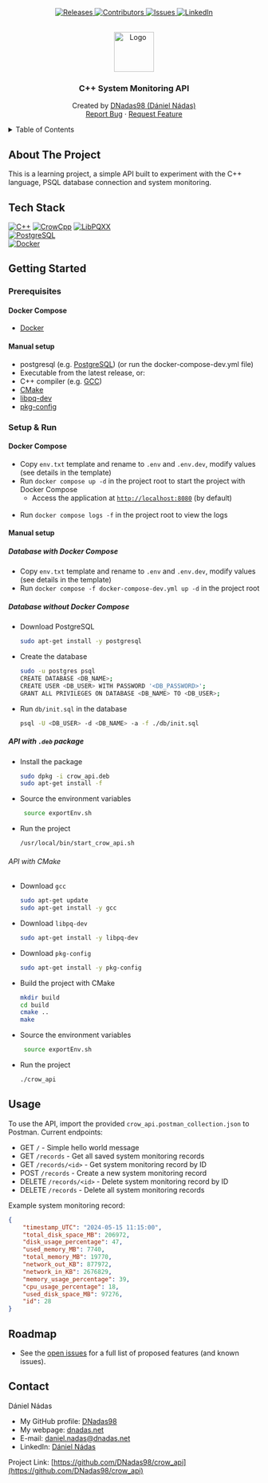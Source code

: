 <p align="center">
  <a href="https://github.com/DNadas98/crow_api/releases/tag/v0.0.1">
    <img src="https://img.shields.io/github/v/release/DNadas98/crow_api.svg?style=for-the-badge" alt="Releases">
  </a>
  <a href="https://github.com/DNadas98/crow_api/graphs/contributors">
    <img src="https://img.shields.io/github/contributors/DNadas98/crow_api.svg?style=for-the-badge" alt="Contributors">
  </a>
  <a href="https://github.com/DNadas98/crow_api/issues">
    <img src="https://img.shields.io/github/issues/DNadas98/crow_api.svg?style=for-the-badge" alt="Issues">
  </a>
  <a href="https://linkedin.com/in/daniel-nadas">
    <img src="https://img.shields.io/badge/-LinkedIn-black.svg?style=for-the-badge&logo=linkedin&colorB=555" alt="LinkedIn">
  </a>
</p>

<br xmlns="http://www.w3.org/1999/html"/>
<div align="center">
  <a href="https://github.com/DNadas98/crow_api">
    <img src="https://avatars.githubusercontent.com/u/125133206?v=4" alt="Logo" width="80" height="80">
  </a>

<h3 align="center">C++ System Monitoring API</h3>
  <p align="center">
    Created by <a href="https://github.com/DNadas98">DNadas98 (Dániel Nádas)</a>
    <br />
    <a href="https://github.com/DNadas98/crow_api/issues">Report Bug</a>
    ·
    <a href="https://github.com/DNadas98/crow_api/issues">Request Feature</a>
  </p>
</div>

<details>
  <summary>Table of Contents</summary>
  <ol>
    <li>
      <a href="#about-the-project">About The Project</a>
      <ul>
        <li><a href="#tech-stack">Tech Stack</a></li>
      </ul>
    </li>
    <li>
      <a href="#getting-started">Getting Started</a>
      <ul>
        <li><a href="#prerequisites">Prerequisites</a></li>
        <li><a href="#setup--run">Setup and run</a></li>
      </ul>
    </li>
    <li>
      <a href="#usage">Usage</a>
    </li>
    <li><a href="#roadmap">Roadmap</a></li>
    <li><a href="#images">Images</a></li>
    <li><a href="#license">License</a></li>
    <li><a href="#contact">Contact</a></li>
  </ol>
</details>

## About The Project

This is a learning project, a simple API built to experiment with the C++ language, PSQL database connection and system monitoring.

## Tech Stack

[![C++](https://img.shields.io/badge/-C++-4183c4?style=for-the-badge)](https://isocpp.org/)
[![CrowCpp](https://img.shields.io/badge/-CrowCpp-CCCCCC?style=for-the-badge)](https://crowcpp.org/master/)
[![LibPQXX](https://img.shields.io/badge/-LibPQXX-CCCCCC?style=for-the-badge)](https://pqxx.org/libpqxx/)  
[![PostgreSQL](https://img.shields.io/badge/-PostgreSQL-4479A1?style=for-the-badge&logo=postgresql&logoColor=black)](https://www.postgresql.org/)  
[![Docker](https://img.shields.io/badge/-Docker-1d63ed?style=for-the-badge&logo=docker&logoColor=black)](https://www.docker.com/)

## Getting Started

### Prerequisites

#### Docker Compose

- [Docker](https://www.docker.com/)

#### Manual setup

- postgresql (e.g. [PostgreSQL](https://www.postgresql.org/)) (or run the docker-compose-dev.yml file)
- Executable from the latest release, or:
- C++ compiler (e.g. [GCC](https://gcc.gnu.org/))
- [CMake](https://cmake.org/)
- [libpq-dev](https://www.postgresql.org/docs/9.3/libpq.html)
- [pkg-config](https://www.freedesktop.org/wiki/Software/pkg-config/)

### Setup & Run

#### Docker Compose

- Copy `env.txt` template and rename to `.env` and `.env.dev`, modify values (see details in the
  template)
- Run `docker compose up -d` in the project root to start the project with Docker Compose
  - Access the application at [`http://localhost:8080`](http://localhost:8080) (by default)
    <br><br>
- Run `docker compose logs -f` in the project root to view the logs

#### Manual setup

##### Database with Docker Compose

- Copy `env.txt` template and rename to `.env` and `.env.dev`, modify values (see details in the
  template)
- Run `docker compose -f docker-compose-dev.yml up -d` in the project root

##### Database without Docker Compose 
- Download PostgreSQL
  ```bash
  sudo apt-get install -y postgresql
  ```
- Create the database
  ```bash
  sudo -u postgres psql
  CREATE DATABASE <DB_NAME>;
  CREATE USER <DB_USER> WITH PASSWORD '<DB_PASSWORD>';
  GRANT ALL PRIVILEGES ON DATABASE <DB_NAME> TO <DB_USER>;
  ```
- Run `db/init.sql` in the database
  ```bash
  psql -U <DB_USER> -d <DB_NAME> -a -f ./db/init.sql
  ```

##### API with `.deb` package

- Install the package
  ```bash
  sudo dpkg -i crow_api.deb
  sudo apt-get install -f
  ```
- Source the environment variables
  ```bash
   source exportEnv.sh 
  ```
- Run the project
  ```bash
  /usr/local/bin/start_crow_api.sh
  ```

###### API with CMake

- Download `gcc`
  ```bash
  sudo apt-get update
  sudo apt-get install -y gcc
  ```
- Download `libpq-dev`
  ```bash
  sudo apt-get install -y libpq-dev
  ```
- Download `pkg-config`
  ```bash
  sudo apt-get install -y pkg-config
  ```
- Build the project with CMake
  ```bash
  mkdir build
  cd build
  cmake ..
  make
  ```
- Source the environment variables
  ```bash
   source exportEnv.sh 
  ```
- Run the project
  ```bash
  ./crow_api
  ```

## Usage

To use the API, import the provided `crow_api.postman_collection.json` to Postman.
Current endpoints:
- GET `/` - Simple hello world message
- GET `/records` - Get all saved system monitoring records
- GET `/records/<id>` - Get system monitoring record by ID
- POST `/records` - Create a new system monitoring record
- DELETE `/records/<id>` - Delete system monitoring record by ID
- DELETE `/records` - Delete all system monitoring records

Example system monitoring record:
  ```json
  {
      "timestamp_UTC": "2024-05-15 11:15:00",
      "total_disk_space_MB": 206972,
      "disk_usage_percentage": 47,
      "used_memory_MB": 7740,
      "total_memory_MB": 19770,
      "network_out_KB": 877972,
      "network_in_KB": 2676829,
      "memory_usage_percentage": 39,
      "cpu_usage_percentage": 18,
      "used_disk_space_MB": 97276,
      "id": 28
  }
  ```

## Roadmap

- See the [open issues](https://github.com/DNadas98/crow_api/issues) for a
  full list of proposed features (and known issues).

## Contact

Dániel Nádas

- My GitHub profile: [DNadas98](https://github.com/DNadas98)
- My webpage: [dnadas.net](https://dnadas.net)
- E-mail: [daniel.nadas@dnadas.net](mailto:daniel.nadas@dnadas.net)
- LinkedIn: [Dániel Nádas](https://www.linkedin.com/in/daniel-nadas)

Project
Link: [https://github.com/DNadas98/crow_api](https://github.com/DNadas98/crow_api)
